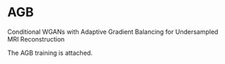 # AGB

Conditional WGANs with Adaptive Gradient Balancing for Undersampled MRI Reconstruction

The AGB training is attached. 




